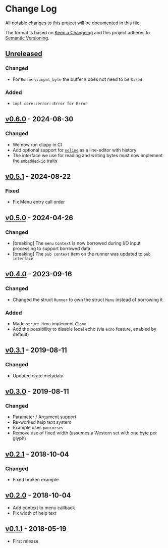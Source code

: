 # Change Log

All notable changes to this project will be documented in this file.

The format is based on [Keep a Changelog](http://keepachangelog.com/)
and this project adheres to [Semantic Versioning](http://semver.org/).

## [Unreleased](https://github.com/rust-embedded-community/menu/compare/v0.6.0...master)

### Changed

* For `Runner::input_byte` the buffer `B` does not need to be `Sized`

### Added

* `impl core::error::Error for Error`

## [v0.6.0] - 2024-08-30

### Changed

* We now run clippy in CI
* Add optional support for [`noline`](https://crates.io/crates/noline) as a line-editor with history 
* The interface we use for reading and writing bytes must now implement the [`embedded-io`](https://crates.io/crates/embedded-io) traits

## [v0.5.1] - 2024-08-22

### Fixed

* Fix Menu entry call order

## [v0.5.0] - 2024-04-26

### Changed

* [breaking] The `menu` `Context` is now borrowed during I/O input processing to support borrowed data
* [breaking] The `pub context` item on the runner was updated to `pub interface`

## [v0.4.0] - 2023-09-16

### Changed

* Changed the struct `Runner` to own the struct `Menu` instead of borrowing it

### Added

* Made `struct Menu` implement `Clone`
* Add the possibility to disable local echo (via `echo` feature, enabled by default)

## [v0.3.1] - 2019-08-11

### Changed

* Updated crate metadata

## [v0.3.0] - 2019-08-11

### Changed

* Parameter / Argument support
* Re-worked help text system
* Example uses `pancurses`
* Remove use of fixed width (assumes a Western set with one byte per glyph)

## [v0.2.1] - 2018-10-04

### Changed

* Fixed broken example

## [v0.2.0] - 2018-10-04

* Add context to menu callback
* Fix width of help text

## [v0.1.1] - 2018-05-19

* First release

[v0.6.0]: https://github.com/rust-embedded-community/menu/releases/tag/v0.6.0
[v0.5.1]: https://github.com/rust-embedded-community/menu/releases/tag/v0.5.1
[v0.5.0]: https://github.com/rust-embedded-community/menu/releases/tag/v0.5.0
[v0.4.0]: https://github.com/rust-embedded-community/menu/releases/tag/v0.4.0
[v0.3.2]: https://github.com/rust-embedded-community/menu/releases/tag/v0.3.2
[v0.3.1]: https://github.com/rust-embedded-community/menu/releases/tag/v0.3.1
[v0.3.0]: https://github.com/rust-embedded-community/menu/releases/tag/v0.3.0
[v0.2.1]: https://github.com/rust-embedded-community/menu/releases/tag/v0.2.1
[v0.2.0]: https://github.com/rust-embedded-community/menu/releases/tag/v0.2.0
[v0.1.1]: https://github.com/rust-embedded-community/menu/releases/tag/v0.1.1
